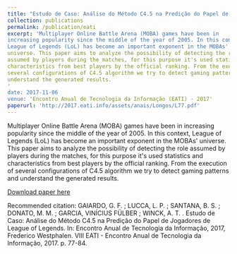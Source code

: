 ```yaml
---
title: "Estudo de Caso: Análise do Método C4.5 na Predição do Papel de Jogadores de League of Legends"
collection: publications
permalink: /publication/eati
excerpt: 'Multiplayer Online Battle Arena (MOBA) games have been in
increasing popularity since the middle of the year of 2005. In this context,
League of Legends (LoL) has become an important exponent in the MOBAs'
universe. This paper aims to analyze the possibility of detecting the role
assumed by players during the matches, for this purpose it's used statistics and
characteristics from best players by the official ranking. From the execution of
several configurations of C4.5 algorithm we try to detect gaming patterns and
understand the generated results.
'
date: 2017-11-06
venue: 'Encontro Anual de Tecnologia da Informação (EATI) - 2017'
paperurl: 'http://2017.eati.info/assets/anais/Longos/L77.pdf'
---
```

Multiplayer Online Battle Arena (MOBA) games have been in
increasing popularity since the middle of the year of 2005. In this context,
League of Legends (LoL) has become an important exponent in the MOBAs'
universe. This paper aims to analyze the possibility of detecting the role
assumed by players during the matches, for this purpose it's used statistics and
characteristics from best players by the official ranking. From the execution of
several configurations of C4.5 algorithm we try to detect gaming patterns and
understand the generated results.


[Download paper here](http://2017.eati.info/assets/anais/Longos/L77.pdf)

Recommended citation: GAIARDO, G. F. ; LUCCA, L. P. ; SANTANA, B. S. ; DONATO, M. M. ; GARCIA, VINÍCIUS FÜLBER ; WINCK, A. T. . Estudo de Caso: Análise do Método C4.5 na Predição do Papel de Jogadores de League of Legends. In: Encontro Anual de Tecnologia da Informação, 2017, Frederico Westphalen. VIII EATI - Encontro Anual de Tecnologia da Informação, 2017. p. 77-84.
